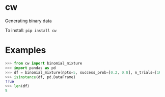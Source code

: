# cw

Generating binary data

To install:	```pip install cw```

# Examples

```python
>>> from cw import binomial_mixture
>>> import pandas as pd
>>> df = binomial_mixture(npts=5, success_prob=[0.2, 0.8], n_trials=[10, 20])
>>> isinstance(df, pd.DataFrame)
True
>>> len(df)
5
```